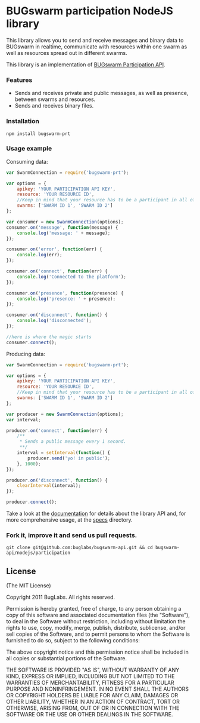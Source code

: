 # BUGswarm participation NodeJS library

This library allows you to send and receive
messages and binary data to BUGswarm in realtime, communicate with resources within one swarm as well 
as resources spread out in different swarms.

This library is an implementation of 
[BUGswarm Participation API](http://developer.bugswarm.net/participation_api.html).

### Features
* Sends and receives private and public messages, as well as presence, 
  between swarms and resources.
* Sends and receives binary files.

### Installation
`npm install bugswarm-prt`

### Usage example

Consuming data:

```javascript
var SwarmConnection = require('bugswarm-prt');

var options = {
    apikey: 'YOUR PARTICIPATION API KEY',
    resource: 'YOUR RESOURCE ID',
    //Keep in mind that your resource has to be a participant in all of these swarms.
    swarms: ['SWARM ID 1', 'SWARM ID 2'] 
};

var consumer = new SwarmConnection(options);
consumer.on('message', function(message) {
    console.log('message: ' + message);
});

consumer.on('error', function(err) {
    console.log(err);
});

consumer.on('connect', function(err) {
    console.log('Connected to the platform');
});

consumer.on('presence', function(presence) {
    console.log('presence: ' + presence);
});

consumer.on('disconnect', function() {
    console.log('disconnected');
});

//here is where the magic starts
consumer.connect();

```

Producing data:

```javascript
var SwarmConnection = require('bugswarm-prt');

var options = {
    apikey: 'YOUR PARTICIPATION API KEY',
    resource: 'YOUR RESOURCE ID',
    //Keep in mind that your resource has to be a participant in all of these swarms.
    swarms: ['SWARM ID 1', 'SWARM ID 2'] 
};

var producer = new SwarmConnection(options);
var interval;

producer.on('connect', function(err) {
    /**
     * Sends a public message every 1 second.
     **/
    interval = setInterval(function() {
        producer.send('yo! in public');
    }, 1000);  
});

producer.on('disconnect', function() {
    clearInterval(interval);
});

producer.connect();

```

Take a look at the [documentation]() for details about the library API and, 
for more comprehensive usage, at the [specs](https://github.com/buglabs/bugswarm-api/tree/master/nodejs/participation/specs) directory. 

### Fork it, improve it and send us pull requests.
```shell
git clone git@github.com:buglabs/bugswarm-api.git && cd bugswarm-api/nodejs/participation
```

## License
(The MIT License)

Copyright 2011 BugLabs. All rights reserved.

Permission is hereby granted, free of charge, to any person obtaining a copy
of this software and associated documentation files (the "Software"), to
deal in the Software without restriction, including without limitation the
rights to use, copy, modify, merge, publish, distribute, sublicense, and/or
sell copies of the Software, and to permit persons to whom the Software is
furnished to do so, subject to the following conditions:

The above copyright notice and this permission notice shall be included in
all copies or substantial portions of the Software.

THE SOFTWARE IS PROVIDED "AS IS", WITHOUT WARRANTY OF ANY KIND, EXPRESS OR
IMPLIED, INCLUDING BUT NOT LIMITED TO THE WARRANTIES OF MERCHANTABILITY,
FITNESS FOR A PARTICULAR PURPOSE AND NONINFRINGEMENT. IN NO EVENT SHALL THE
AUTHORS OR COPYRIGHT HOLDERS BE LIABLE FOR ANY CLAIM, DAMAGES OR OTHER
LIABILITY, WHETHER IN AN ACTION OF CONTRACT, TORT OR OTHERWISE, ARISING
FROM, OUT OF OR IN CONNECTION WITH THE SOFTWARE OR THE USE OR OTHER DEALINGS
IN THE SOFTWARE.


